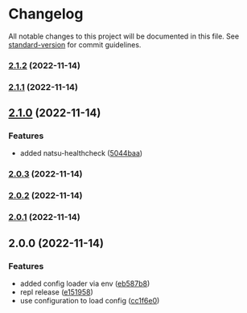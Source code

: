 # Changelog

All notable changes to this project will be documented in this file. See [standard-version](https://github.com/conventional-changelog/standard-version) for commit guidelines.

### [2.1.2](https://github.com/silenteer/raio/compare/raio.natsu/2.1.1...raio.natsu/2.1.2) (2022-11-14)

### [2.1.1](https://github.com/silenteer/raio/compare/raio.natsu/2.1.0...raio.natsu/2.1.1) (2022-11-14)

## [2.1.0](https://github.com/silenteer/raio/compare/raio.natsu/2.0.3...raio.natsu/2.1.0) (2022-11-14)


### Features

* added natsu-healthcheck ([5044baa](https://github.com/silenteer/raio/commit/5044baa59b20c5ae76456252a67267622c79d70f))

### [2.0.3](https://github.com/silenteer/raio/compare/raio.natsu/2.0.2...raio.natsu/2.0.3) (2022-11-14)

### [2.0.2](https://github.com/silenteer/raio/compare/raio.natsu/2.0.1...raio.natsu/2.0.2) (2022-11-14)

### [2.0.1](https://github.com/silenteer/raio/compare/raio.natsu/2.0.0...raio.natsu/2.0.1) (2022-11-14)

## 2.0.0 (2022-11-14)


### Features

* added config loader via env ([eb587b8](https://github.com/silenteer/raio/commit/eb587b84001770be513d654917bf9fa9e99390cb))
* repl release ([e151958](https://github.com/silenteer/raio/commit/e15195850c7d07d86883af4c295a78322da3d619))
* use configuration to load config ([cc1f6e0](https://github.com/silenteer/raio/commit/cc1f6e0d6981da463ef05076df6db1aeee600da4))
